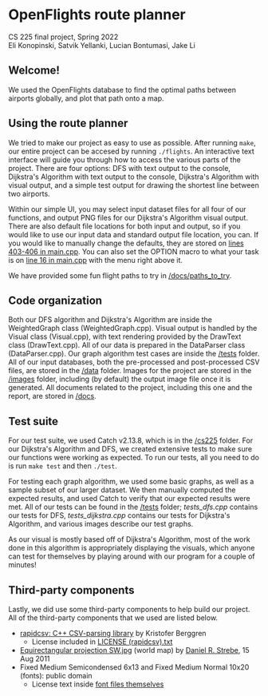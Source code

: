 # OpenFlights route planner

CS 225 final project, Spring 2022  
Eli Konopinski, Satvik Yellanki, Lucian Bontumasi, Jake Li

## Welcome!
We used the OpenFlights database to find the optimal paths between airports globally, and plot that path onto a map.

## Using the route planner
We tried to make our project as easy to use as possible. After running `make`, our entire project can be accesed by running `./flights`. An interactive text interface will guide you through how to access the various parts of the project. There are four options: DFS with text output to the console, Dijkstra's Algorithm with text output to the console, Dijkstra's Algorithm with visual output, and a simple test output for drawing the shortest line between two airports.

Within our simple UI, you may select input dataset files for all four of our functions, and output PNG files for our Dijkstra's Algorithm visual output. There are also default file locations for both input and output, so if you would like to use our input data and standard output file location, you can. If you would like to manually change the defaults, they are stored on [lines 403-406 in main.cpp](/main.cpp#L403-L406). You can also set the OPTION macro to what your task is on [line 16 in main.cpp](/main.cpp$L16) with the menu right above it.

We have provided some fun flight paths to try in [/docs/paths_to_try](/docs/paths_to_try.md).

## Code organization
Both our DFS algorithm and Dijkstra's Algorithm are inside the WeightedGraph class (WeightedGraph.cpp). Visual output is handled by the Visual class (Visual.cpp), with text rendering provided by the DrawText class (DrawText.cpp). All of our data is prepared in the DataParser class (DataParser.cpp). Our graph algorithm test cases are inside the [/tests](/tests) folder. All of our input databases, both the pre-processed and post-processed CSV files, are stored in the [/data](/data) folder. Images for the project are stored in the [/images](/images) folder, including (by default) the output image file once it is generated. All documents related to the project, including this one and the report, are stored in [/docs](/docs).

## Test suite
For our test suite, we used Catch v2.13.8, which is in the [/cs225](/cs225) folder. For our Dijkstra's Algorithm and DFS, we created extensive tests to make sure our functions were working as expected. To run our tests, all you need to do is run `make test` and then `./test`.

For testing each graph algorithm, we used some basic graphs, as well as a sample subset of our larger dataset. We then manually computed the expected results, and used Catch to verify that our expected results were met. All of our tests can be found in the [/tests](/tests) folder; *tests_dfs.cpp* contains our tests for DFS, *tests_dijkstra.cpp* contains our tests for Dijkstra's Algorithm, and various images describe our test graphs.

As our visual is mostly based off of Dijkstra's Algorithm, most of the work done in this algorithm is appropriately displaying the visuals, which anyone can test for themselves by playing around with our program for a couple of minutes!

## Third-party components
Lastly, we did use some third-party components to help build our project. All of the third-party components that we used are listed below.

- [rapidcsv: C++ CSV-parsing library](https://github.com/d99kris/rapidcsv) by Kristofer Berggren
	- License included in [LICENSE (rapidcsv).txt](LICENSE%20(rapidcsv).txt)
- [Equirectangular projection SW.jpg](https://commons.wikimedia.org/wiki/File:Equirectangular_projection_SW.jpg) (world map) by [Daniel R. Strebe](https://commons.wikimedia.org/wiki/User:Strebe), 15 Aug 2011
- Fixed Medium Semicondensed 6x13 and Fixed Medium Normal 10x20 (fonts): public domain
	- License text inside [font files themselves](/fonts/fixed-6x13.bdf)
